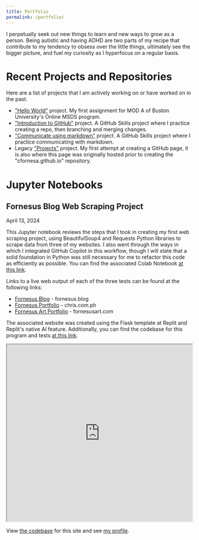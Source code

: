 ```yaml
---
title: Portfolio
permalink: /portfolio/
---
```


I perpetually seek out new things to learn and new ways to grow as a person.  Being autistic and having ADHD are two parts of my recipe that contribute to my tendency to obsess over the little things, ultimately see the bigger picture, and fuel my curiosity as I hyperfocus on a regular basis.  


# Recent Projects and Repositories

Here are a list of projects that I am actively working on or have worked on in the past.

- <a href="https://github.com/cfornesa/hello-world">"Hello World"</a> project.  My first assignment for MOD A of Buston University's Online MSDS program.
- <a href="https://github.com/cfornesa/introduction-to-github">"Introduction to GitHub"</a> project.  A GitHub Skills project where I practice creating a repo, then branching and merging changes.
- <a href="https://github.com/cfornesa/communicate-using-markdown">"Communicate using markdown"</a> project.  A GitHub Skills project where I practice communicating with markdown.
- Legacy <a href="https://github.com/cfornesa/projects">"Projects"</a> project.  My first attempt at creating a GitHub page, it is also where this page was originally hosted prior to creating the "cfornesa.github.io" repository.


# Jupyter Notebooks

## Fornesus Blog Web Scraping Project

April 13, 2024

This Jupyter notebook reviews the steps that I took in creating my first web scraping project, using BeautifulSoup4 and Requests Python libraries to scrape data from three of my websites.  I also went through the ways in which I integrated GitHub Copilot in this workflow, though I will state that a solid foundation in Python was still necessary for me to refactor this code as efficiently as possible.  You can find the associated Colab Notebook <a href="https://drive.google.com/file/d/1eN4B4I5J6PJYnN-1MG6ma7JtPyEVKgtK/view?usp=sharing">at this link</a>.

Links to a live web output of each of the three tests can be found at the following links:

- <a href="https://fornesus.replit.app/fornesus-blog">Fornesus Blog</a> - fornesus.blog
- <a href="https://fornesus.replit.app/fornesus-portfolio">Fornesus Portfolio</a> - chris.com.ph
- <a href="https://fornesus.replit.app/fornesus-art-portfolio">Fornesus Art Portfolio</a> - fornesusart.com

The associated website was created using the Flask template at Replit and Replit's native AI feature.  Additionally, you can find the codebase for this program and tests <a href="https://replit.com/@fornesus/Fornesus-Web-Scraper">at this link</a>.

<iframe src="https://nbviewer.org/github/cfornesa/fornesus-web-scraping/blob/main/Fornesus%20Blog%20Web%20Scraping%20Project.ipynb" width="100%" min-height="100vh" height="480" allow="autoplay"></iframe>

View <a href="https://github.com/cfornesa/cfornesa.github.io">the codebase</a> for this site and see <a href="https://cfornesa.github.io/cfornesa">my profile</a>.

